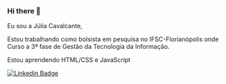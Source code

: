 ### Hi there 🖖

Eu sou a Júlia Cavalcante,

 Estou trabalhando como bolsista em pesquisa no IFSC-Florianópolis onde Curso a 3ª fase de Gestão da Tecnologia da Informação.
 
 Estou aprendendo HTML/CSS e JavaScript
 
[![Linkedin Badge](https://img.shields.io/badge/-JúliaCavalcante-blue?style=flat-square&logo=Linkedin&logoColor=white&link=https://www.linkedin.com/in/)](https://www.linkedin.com/in/tgmarinho/) 
 
 
 
